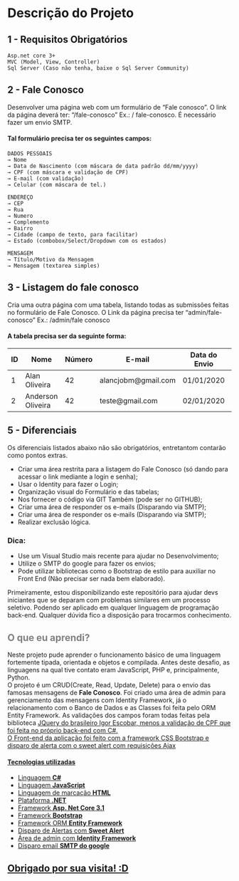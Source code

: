 # Descrição do Projeto 

## 1 - Requisitos Obrigatórios
```
Asp.net core 3+
MVC (Model, View, Controller)
Sql Server (Caso não tenha, baixe o Sql Server Community)  
```

## 2 - Fale Conosco
<p>Desenvolver uma página web com um formulário de “Fale conosco”. O link da página deverá  ter: “/fale-conosco” Ex.: <Projeto>/ fale-conosco.  
  É necessário fazer um envio SMTP.</p>
  
<h4>Tal formulário precisa ter os seguintes campos:</h4>

```
DADOS PESSOAIS
→ Nome  
→ Data de Nascimento (com máscara de data padrão dd/mm/yyyy)  
→ CPF (com máscara e validação de CPF)  
→ E-mail (com validação)  
→ Celular (com máscara de tel.) 
```

```
ENDEREÇO
→ CEP  
→ Rua  
→ Numero  
→ Complemento  
→ Bairro  
→ Cidade (campo de texto, para facilitar)  
→ Estado (combobox/Select/Dropdown com os estados)  
```

```
MENSAGEM 
→ Título/Motivo da Mensagem  
→ Mensagem (textarea simples) 
```

## 3 - Listagem do fale conosco
<p>Cria uma outra página com uma tabela, listando todas as submissões feitas no formulário de  Fale Conosco. O Link da página precisa ter “admin/fale-conosco” Ex.: <projeto>/admin/fale conosco</p>
 <h4>A tabela precisa ser da seguinte forma: </h4> 

<table>
  <thead>
    <tr> 
      <th>ID</th>
      <th>Nome</th>
      <th>Número</th>
      <th>E-mail</th>
      <th>Data do Envio</th>
      <th>Título/Motivo</th>
      <th>Ações</th>
    </tr>
  </thead>
  <tbody>
    <tr>
      <td>1</td>
      <td>Alan Oliveira</td>
      <td>42</td>
      <td>alancjobm@gmail.com</td>
      <td>01/01/2020</td>
      <td>Sugestão</td>
      <td>Ver | Excluir</td>      
    </tr>
    <tr>
      <td>2</td>
      <td>Anderson Oliveira</td>
      <td>42</td>
      <td>teste@gmail.com</td>
      <td>02/01/2020</td>
      <td>Reclamação</td>
      <td>Ver | Excluir</td>      
    </tr>    
  </tbody>
</table>

## 5 - Diferenciais 
<p> Os diferenciais listados abaixo não são obrigatórios, entretantom contarão como pontos extras. </p>
<ul>
  <li>Criar uma área restrita para a listagem do Fale Conosco (só dando para acessar o link  mediante a login e senha);</li>
  <li>Usar o Identity para fazer o Login;</li>
  <li>Organização visual do Formulário e das tabelas;</li>
  <li>Nos fornecer o código via GIT Também (pode ser no GITHUB);</li>
  <li>Criar uma área de responder os e-mails (Disparando via SMTP);</li>
  <li>Criar uma área de responder os e-mails (Disparando via SMTP);
  <li>Realizar exclusão lógica.</li>
</ul>

### Dica:
<ul>
  <li>Use um Visual Studio mais recente para ajudar no Desenvolvimento; </li>
  <li>Utilize o SMTP do google para fazer os envios;</li>
  <li>Pode utilizar bibliotecas como o Bootstrap de estilo para auxiliar no Front End (Não  precisar ser nada bem elaborado).</li>
</ul>

</hr>
<p>Primeiramente, estou disponibilizando este repositório para ajudar devs iniciantes que se deparam com problemas similares em um processo seletivo.
Podendo ser aplicado em qualquer linguagem de programação back-end. Qualquer dúvida fico a disposição para trocarmos conhecimento.</p>
<h2 style="color:gray; font-weight: 700">O que eu aprendi?</h2>

<p>Neste projeto pude aprender o funcionamento básico de uma linguagem fortemente tipada, orientada e objetos e compilada. Antes deste desafio, as linguagens na qual tive contato eram JavaScript, PHP e, principalmente, Python.</br>
O projeto é um CRUD(Create, Read, Update, Delete) para o envio das famosas mensagens de <strong>Fale Conosco</strong>. Foi criado uma área de admin para 
gerenciamento das mensagens com Identity Framework, já o relacionamento com o Banco de Dados e as Classes foi feita pelo ORM Entity Framework. As validações
dos campos foram todas feitas pela biblioteca <a href="https://developer.mozilla.org/pt-BR/docs/Web/HTML/Element/hr" target"_blank">JQuery do brasileiro Igor Escobar, menos a validação de CPF que foi feita no próprio back-end com C#. </br> O Front-end da aplicação foi feito com a framework CSS Bootstrap e disparo de alerta com o sweet alert com requisições Ajax</p>
<h4> Tecnologias utilizadas </h4>
<ul>
  <li>Linguagem <strong>C#</strong></li>
  <li>Linguagem <strong>JavaScript</strong></li>
  <li>Linguagem de marcação <strong>HTML</strong>
  <li>Plataforma <strong>.NET</strong></li>
  <li>Framework <strong>Asp. Net Core 3.1</strong></li>
  <li>Framework <strong>Bootstrap</strong></li>
  <li>Framework ORM <strong>Entity Framework</strong></li>  
  <li>Disparo de Alertas com <strong>Sweet Alert</strong></li>  
  <li>Área de admin com <strong>Identity Framework</strong></li>
  <li>Disparo email <strong>SMTP do google<strong></li>
</ul>

<h2>Obrigado por sua visita! :D</h2>

